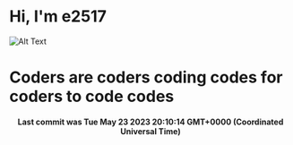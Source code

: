 # Hi, I'm e2517

![Alt Text](https://github.com/E2517/e2517/blob/master/images/background.gif)

# Coders are coders coding codes for coders to code codes

<h4 align="center">Last commit was Tue May 23 2023 20:10:14 GMT+0000 (Coordinated Universal Time)</h4>
